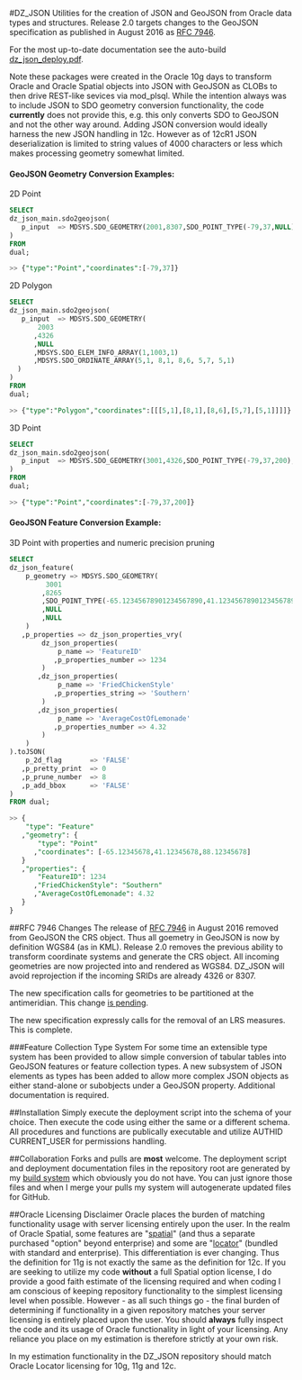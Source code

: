 #DZ_JSON
Utilities for the creation of JSON and GeoJSON from Oracle data types and structures.  Release 2.0 targets changes to the GeoJSON specification as published in August 2016 as [RFC 7946](https://tools.ietf.org/html/rfc7946).

For the most up-to-date documentation see the auto-build [dz_json_deploy.pdf](https://github.com/pauldzy/DZ_JSON/blob/master/dz_json_deploy.pdf).

Note these packages were created in the Oracle 10g days to transform Oracle and Oracle Spatial objects into JSON with GeoJSON as CLOBs to then drive REST-like sevices via mod_plsql.  While the intention always was to include JSON to SDO geometry conversion functionality, the code **currently** does not provide this, e.g. this only converts SDO to GeoJSON and not the other way around.  Adding JSON conversion would ideally harness the new JSON handling in 12c.  However as of 12cR1 JSON deserialization is limited to string values of 4000 characters or less which makes processing geometry somewhat limited.  

#### GeoJSON Geometry Conversion Examples:

2D Point
```sql
SELECT  
dz_json_main.sdo2geojson(
   p_input  => MDSYS.SDO_GEOMETRY(2001,8307,SDO_POINT_TYPE(-79,37,NULL),NULL,NULL) 
)  
FROM  
dual;

>> {"type":"Point","coordinates":[-79,37]}
```

2D Polygon
```sql
SELECT
dz_json_main.sdo2geojson(
   p_input  => MDSYS.SDO_GEOMETRY(
       2003
      ,4326
      ,NULL
      ,MDSYS.SDO_ELEM_INFO_ARRAY(1,1003,1)
      ,MDSYS.SDO_ORDINATE_ARRAY(5,1, 8,1, 8,6, 5,7, 5,1)
  ) 
)  
FROM  
dual;

>> {"type":"Polygon","coordinates":[[[5,1],[8,1],[8,6],[5,7],[5,1]]]]}
```

3D Point
```sql
SELECT  
dz_json_main.sdo2geojson(
   p_input  => MDSYS.SDO_GEOMETRY(3001,4326,SDO_POINT_TYPE(-79,37,200),NULL,NULL) 
)  
FROM  
dual;

>> {"type":"Point","coordinates":[-79,37,200]}
```

#### GeoJSON Feature Conversion Example:

3D Point with properties and numeric precision pruning

```sql
SELECT  
dz_json_feature(  
    p_geometry => MDSYS.SDO_GEOMETRY(
         3001
        ,8265
        ,SDO_POINT_TYPE(-65.12345678901234567890,41.12345678901234567890,88.12345678901234567890)
        ,NULL
        ,NULL
    )  
   ,p_properties => dz_json_properties_vry(  
        dz_json_properties(  
            p_name => 'FeatureID'  
           ,p_properties_number => 1234  
        )  
       ,dz_json_properties(  
            p_name => 'FriedChickenStyle'  
           ,p_properties_string => 'Southern'  
        )  
       ,dz_json_properties(  
            p_name => 'AverageCostOfLemonade'  
           ,p_properties_number => 4.32  
        )  
    )   
).toJSON(  
    p_2d_flag       => 'FALSE'  
   ,p_pretty_print  => 0  
   ,p_prune_number  => 8  
   ,p_add_bbox      => 'FALSE'  
)  
FROM dual;

>> {
    "type": "Feature"
   ,"geometry": {
       "type": "Point"
      ,"coordinates": [-65.12345678,41.12345678,88.12345678]
   }
   ,"properties": {
       "FeatureID": 1234
      ,"FriedChickenStyle": "Southern"
      ,"AverageCostOfLemonade": 4.32
   }
}
```
##RFC 7946 Changes
The release of [RFC 7946](https://tools.ietf.org/html/rfc7946) in August 2016 removed from GeoJSON the CRS object.  Thus all goemetry in GeoJSON is now by definition WGS84 (as in KML).  Release 2.0 removes the previous ability to transform coordinate systems and generate the CRS object.  All incoming geometries are now projected into and rendered as WGS84.  DZ_JSON will avoid reprojection if the incoming SRIDs are already 4326 or 8307.  

The new specification calls for geometries to be partitioned at the antimeridian.  This change [is pending](https://github.com/pauldzy/DZ_JSON/issues/2).

The new specification expressly calls for the removal of an LRS measures.  This is complete.

###Feature Collection Type System
For some time an extensible type system has been provided to allow simple conversion of tabular tables into GeoJSON features or feature collection types.  A new subsystem of JSON elements as types has been added to allow more complex JSON objects as either stand-alone or subobjects under a GeoJSON property.  Additional documentation is required.

##Installation
Simply execute the deployment script into the schema of your choice.  Then execute the code using either the same or a different schema.  All procedures and functions are publically executable and utilize AUTHID CURRENT_USER for permissions handling.

##Collaboration
Forks and pulls are **most** welcome.  The deployment script and deployment documentation files in the repository root are generated by my [build system](https://github.com/pauldzy/Speculative_PLSQL_CI) which obviously you do not have.  You can just ignore those files and when I merge your pulls my system will autogenerate updated files for GitHub.

##Oracle Licensing Disclaimer
Oracle places the burden of matching functionality usage with server licensing entirely upon the user.  In the realm of Oracle Spatial, some features are "[spatial](http://download.oracle.com/otndocs/products/spatial/pdf/12c/oraspatitalandgraph_12_fo.pdf)" (and thus a separate purchased "option" beyond enterprise) and some are "[locator](http://download.oracle.com/otndocs/products/spatial/pdf/12c/oraspatialfeatures_12c_fo_locator.pdf)" (bundled with standard and enterprise).  This differentiation is ever changing.  Thus the definition for 11g is not exactly the same as the definition for 12c.  If you are seeking to utilize my code **without** a full Spatial option license, I do provide a good faith estimate of the licensing required and when coding I am conscious of keeping repository functionality to the simplest licensing level when possible.  However - as all such things go - the final burden of determining if functionality in a given repository matches your server licensing is entirely placed upon the user.  You should **always** fully inspect the code and its usage of Oracle functionality in light of your licensing.  Any reliance you place on my estimation is therefore strictly at your own risk.

In my estimation functionality in the DZ_JSON repository should match Oracle Locator licensing for 10g, 11g and 12c.


